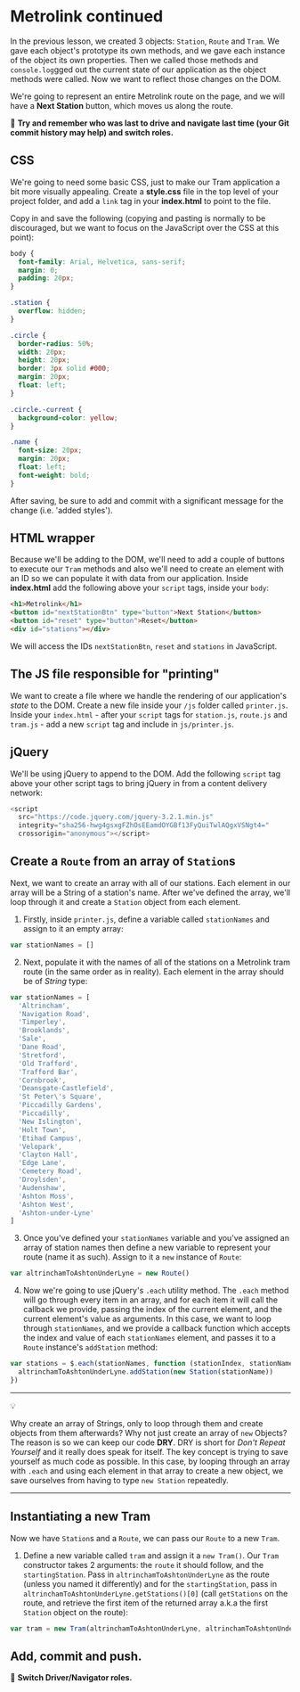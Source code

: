 # Metrolink continued

In the previous lesson, we created 3 objects: `Station`, `Route` and `Tram`. We gave each object's prototype its own methods, and we gave each instance of the object its own properties. Then we called those methods and `console.log`gged out the current state of our application as the object methods were called. Now we want to reflect those changes on the DOM.

We're going to represent an entire Metrolink route on the page, and we will have a **Next Station** button, which moves us along the route.

:twisted_rightwards_arrows: **Try and remember who was last to drive and navigate last time (your Git commit history may help) and switch roles.**

## CSS

We're going to need some basic CSS, just to make our Tram application a bit more visually appealing. Create a **style.css** file in the top level of your project folder, and add a `link` tag in your **index.html** to point to the file.

Copy in and save the following (copying and pasting is normally to be discouraged, but we want to focus on the JavaScript over the CSS at this point):

```css
body {
  font-family: Arial, Helvetica, sans-serif;
  margin: 0;
  padding: 20px;
}

.station {
  overflow: hidden;
}

.circle {
  border-radius: 50%;
  width: 20px;
  height: 20px;
  border: 3px solid #000;
  margin: 20px;
  float: left;
}

.circle.-current {
  background-color: yellow;
}

.name {
  font-size: 20px;
  margin: 20px;
  float: left;
  font-weight: bold;
}
```

After saving, be sure to add and commit with a significant message for the change (i.e. 'added styles').

## HTML wrapper

Because we'll be adding to the DOM, we'll need to add a couple of buttons to execute our `Tram` methods and also we'll need to create an element with an ID so we can populate it with data from our application. Inside **index.html** add the following above your `script` tags, inside your `body`:

```html
<h1>Metrolink</h1>
<button id="nextStationBtn" type="button">Next Station</button>
<button id="reset" type="button">Reset</button>
<div id="stations"></div>
```

We will access the IDs `nextStationBtn`, `reset` and `stations` in JavaScript.

## The JS file responsible for "printing"

We want to create a file where we handle the rendering of our application's *state* to the DOM. Create a new file inside your `/js` folder called `printer.js`. Inside your `index.html` - after your `script` tags for `station.js`, `route.js` and `tram.js` - add a new `script` tag and include in `js/printer.js`.

## jQuery

We'll be using jQuery to append to the DOM. Add the following `script` tag above your other script tags to bring jQuery in from a content delivery network:

```js
<script
  src="https://code.jquery.com/jquery-3.2.1.min.js"
  integrity="sha256-hwg4gsxgFZhOsEEamdOYGBf13FyQuiTwlAQgxVSNgt4="
  crossorigin="anonymous"></script>
```

## Create a `Route` from an array of `Station`s

Next, we want to create an array with all of our stations. Each element in our array will be a String of a station's name. After we've defined the array, we'll loop through it and create a `Station` object from each element.

1) Firstly, inside `printer.js`, define a variable called `stationNames` and assign to it an empty array:

```js
var stationNames = []
```

2) Next, populate it with the names of all of the stations on a Metrolink tram route (in the same order as in reality). Each element in the array should be of *String* type:

```js
var stationNames = [
  'Altrincham', 
  'Navigation Road', 
  'Timperley', 
  'Brooklands', 
  'Sale',
  'Dane Road',
  'Stretford',
  'Old Trafford',
  'Trafford Bar',
  'Cornbrook',
  'Deansgate-Castlefield',
  'St Peter\'s Square',
  'Piccadilly Gardens',
  'Piccadilly',
  'New Islington',
  'Holt Town',
  'Etihad Campus',
  'Velopark',
  'Clayton Hall',
  'Edge Lane',
  'Cemetery Road',
  'Droylsden',
  'Audenshaw',
  'Ashton Moss',
  'Ashton West',
  'Ashton-under-Lyne'
]
```

3) Once you've defined your `stationNames` variable and you've assigned an array of station names then define a new variable to represent your route (name it as such). Assign to it a `new` instance of `Route`:

```js
var altrinchamToAshtonUnderLyne = new Route()
```

4) Now we're going to use jQuery's `.each` utility method. The `.each` method will go through every item in an array, and for each item it will call the callback we provide, passing the index of the current element, and the current element's value as arguments. In this case, we want to loop through `stationNames`, and we provide a callback function which accepts the index and value of each `stationNames` element, and passes it to a `Route` instance's `addStation` method:

```js
var stations = $.each(stationNames, function (stationIndex, stationName) {
  altrinchamToAshtonUnderLyne.addStation(new Station(stationName))
})
```

***
:bulb:

Why create an array of Strings, only to loop through them and create objects from them afterwards? Why not just create an array of `new` Objects? The reason is so we can keep our code **DRY**. DRY is short for *Don't Repeat Yourself* and it really does speak for itself. The key concept is trying to save yourself as much code as possible. In this case, by looping through an array with `.each` and using each element in that array to create a new object, we save ourselves from having to type `new Station` repeatedly. 
***

## Instantiating a new Tram

Now we have `Station`s and a `Route`, we can pass our `Route` to a new `Tram`.

1) Define a new variable called `tram` and assign it a `new Tram()`. Our `Tram` constructor takes 2 arguments: the `route` it should follow, and the `startingStation`. Pass in `altrinchamToAshtonUnderLyne` as the route (unless you named it differently) and for the `startingStation`, pass in `altrinchamToAshtonUnderLyne.getStations()[0]` (call `getStations` on the route, and retrieve the first item of the returned array a.k.a the first `Station` object on the route):

```js
var tram = new Tram(altrinchamToAshtonUnderLyne, altrinchamToAshtonUnderLyne.getStations()[0])
```

## Add, commit and push.

:twisted_rightwards_arrows: **Switch Driver/Navigator roles.**
